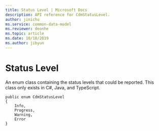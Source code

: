 ```yaml
---
title: Status Level | Microsoft Docs
description: API reference for CdmStatusLevel.
author: jinichu
ms.service: common-data-model
ms.reviewer: deonhe 
ms.topic: article
ms.date: 10/18/2019
ms.author: jibyun
---
```


# Status Level

An enum class containing the status levels that could be reported. This class only exists in C#, Java, and TypeScript.

```
public enum CdmStatusLevel
{
    Info,
    Progress,
    Warning,
    Error
}
```


